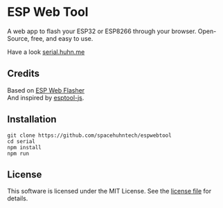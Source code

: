 # ESP Web Tool
A web app to flash your ESP32 or ESP8266 through your browser. Open-Source, free, and easy to use.

Have a look [serial.huhn.me](https://esp.huhn.me)

## Credits
Based on [ESP Web Flasher](https://github.com/NabuCasa/esp-web-flasher)  
And inspired by [esptool-js](https://github.com/espressif/esptool-js).

## Installation

```
git clone https://github.com/spacehuhntech/espwebtool
cd serial
npm install
npm run
```

## License 

This software is licensed under the MIT License. See the [license file](LICENSE) for details.  